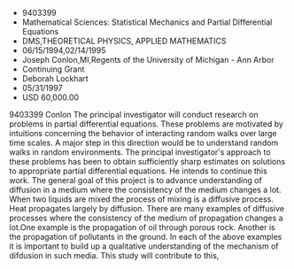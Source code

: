 
* 9403399
* Mathematical Sciences: Statistical Mechanics and Partial Differential Equations
* DMS,THEORETICAL PHYSICS, APPLIED MATHEMATICS
* 06/15/1994,02/14/1995
* Joseph Conlon,MI,Regents of the University of Michigan - Ann Arbor
* Continuing Grant
* Deborah Lockhart
* 05/31/1997
* USD 60,000.00

9403399 Conlon The principal investigator will conduct research on problems in
partial differential equations. These problems are motivated by intuitions
concerning the behavior of interacting random walks over large time scales. A
major step in this direction would be to understand random walks in random
environments. The principal investigator's approach to these problems has been
to obtain sufficiently sharp estimates on solutions to appropriate partial
differential equations. He intends to continue this work. The general goal of
this project is to advance understanding of diffusion in a medium where the
consistency of the medium changes a lot. When two liquids are mixed the process
of mixing is a diffusive process. Heat propagates largely by diffusion. There
are many examples of diffusive processes where the consistency of the medium of
propagation changes a lot.One example is the propagation of oil through porous
rock. Another is the propagation of pollutants in the ground. In each of the
above examples it is important to build up a qualitative understanding of the
mechanism of difdusion in such media. This study will contribute to this,
